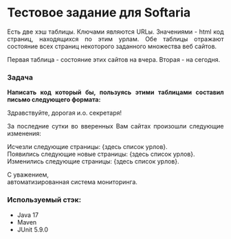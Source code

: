 # Тестовое задание для Softaria

<div align="justify">

<p>Есть две хэш таблицы.
Ключами являются URLы. 
Значениями - html код страниц, находящихся по этим урлам.
Обе таблицы отражают состояние всех страниц некоторого заданного
множества веб сайтов.

Первая таблица - состояние этих сайтов на вчера. Вторая - на сегодня.

### Задача

**Написать код который бы, пользуясь этими таблицами составил письмо следующего формата:**

Здравствуйте, дорогая и.о. секретаря!

За последние сутки во вверенных Вам сайтах произошли следующие изменения:

Исчезли следующие страницы: {здесь список урлов}. <br>
Появились следующие новые страницы: {здесь список урлов}. <br>
Изменились следующие страницы: {здесь список урлов}.

С уважением, <br>
автоматизированная система мониторинга.

### Используемый стэк:

* Java 17
* Maven
* JUnit 5.9.0

</div>